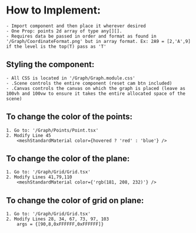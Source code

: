 # How to Implement:
    - Import component and then place it wherever desired 
    - One Prop: points 2d array of type any[][]. 
    - Requires data be passed in order and format as found in '/Graph/CoordinateFormat.png' but in array format. Ex: 2A9 = [2,'A',9] if the level is the top(T) pass as 'T'

## Styling the component:
    - All CSS is located in '/Graph/Graph.module.css'
    - .Scene controls the entire component (reset cam btn included)
    - .Canvas controls the canvas on which the graph is placed (leave as 100vh and 100vw to ensure it takes the entire allocated space of the scene)


## To change the color of the points: 
    1. Go to: '/Graph/Points/Point.tsx'
    2. Modify Line 45 
        <meshStandardMaterial color={hovered ? 'red' : 'blue'} />

## To change the color of the plane:
    1. Go to: '/Graph/Grid/Grid.tsx'
    2. Modify Lines 41,79,110
        <meshStandardMaterial color={'rgb(181, 208, 232)'} />

## To change the color of grid on plane:
    1. Go to: '/Graph/Grid/Grid.tsx'
    2. Modify Lines 28, 34, 67, 73, 97, 103
        args = {[90,8,0xFFFFFF,0xFFFFFF]}

